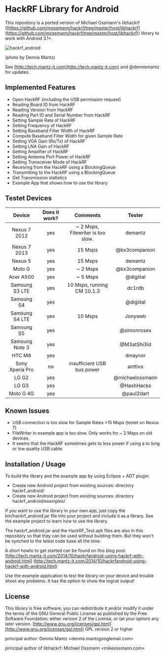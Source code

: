 HackRF Library for Android
==========================

This repository is a ported version of Michael Ossmann's libhackrf
([https://github.com/mossmann/hackrf/tree/master/host/libhackrf]
(https://github.com/mossmann/hackrf/tree/master/host/libhackrf))
library to work with Android 3.1+.



![hackrf_android](https://pbs.twimg.com/media/BzHt03EIIAEXTvN.jpg:large)

(photo by Dennis Mantz)

See [http://tech.mantz-it.com](http://tech.mantz-it.com) and @dennismantz for updates.


Implemented Features
--------------------
* Open HackRF (including the USB permission request)
* Reading Board ID from HackRF
* Reading Version from HackRF
* Reading Part ID and Serial Number from HackRF
* Setting Sample Rate of HackRF
* Setting Frequency of HackRF
* Setting Baseband Filter Width of HackRF
* Compute Baseband Filter Width for given Sample Rate
* Setting VGA Gain (Rx/Tx) of HackRF
* Setting LNA Gain of HackRF
* Setting Amplifier of HackRF
* Setting Antenna Port Power of HackRF
* Setting Transceiver Mode of HackRF
* Receiving from the HackRF using a BlockingQueue
* Transmitting to the HackRF using a BlockingQueue
* Get Transmission statistics
* Example App that shows how to use the library


Testet Devices
--------------

|    Device       | Does it work? | Comments                                  |     Tester      |
|:---------------:|:-------------:|:-----------------------------------------:|:---------------:|
| Nexus 7 2012    |      yes      | ~ 2 Msps, Filewriter is too slow.         | demantz         |
| Nexus 7 2013    |      yes      | 15 Msps                                   | @kx3companion   |
| Nexus 5         |      yes      | 15 Msps                                   | demantz         |
| Moto G          |      yes      | ~ 2 Msps                                  | @kx3companion   |
| Acer A500       |      yes      | ~ 5 Msps                                  | @digiital       |
| Samsung S3 LTE  |      yes      | 10 Msps, running CM 10.1.3                | dc1rdb          |
| Samsung S4      |      yes      |                                           | @digiital       |
| Samsung S4 LTE  |      yes      | 10 Msps                                   | Jonyweb         |
| Samsung S5      |      yes      |                                           | @simonroses     |
| Samsung Note 3  |      yes      |                                           | @M3atShi3ld     |
| HTC M8          |      yes      |                                           | dmaynor         |
| Sony Xperia Pro |      no       | insufficient USB bus power                | anttivs         |
| LG G2           |      yes      |                                           | @michaelossmann |
| LG G3           |      yes      |                                           | @HashHacks      |
| Moto G 4G       |      yes      |                                           | @paul2dart      |


Known Issues
------------
* USB connection is too slow for Sample Rates >15 Msps (testet on Nexus 7)
* FileWriter in example app is too slow. Only works for ~ 2 Msps on old devices.
* It seems that the HackRF sometimes gets to less power if using a to long or low
  quality USB cable.


Installation / Usage
--------------------
To build the library and the example app by using Eclipse + ADT plugin:
* Create new Android project from existing sources: directory hackrf_android/
* Create new Android project from existing sources: directory hackrf_android/examples/

If you want to use the library in your own app, just copy the bin/hackrf_android.jar
file into your project and include it as a library. See the example project to
learn how to use the library.

The hackrf_android.jar and the HackRF_Test.apk files are also in this repository
so that they can be used without building them. But they won't be synched to the
latest code base all the time.

A short howto to get started can be found on this blog post:
[http://tech.mantz-it.com/2014/10/hackrfandroid-using-hackrf-with-android.html]
(http://tech.mantz-it.com/2014/10/hackrfandroid-using-hackrf-with-android.html)

Use the example application to test the library on your device and trouble shoot
any problems. It has the option to show the logcat output!

License
-------
This library is free software; you can redistribute it and/or
modify it under the terms of the GNU General Public
License as published by the Free Software Foundation; either
version 2 of the License, or (at your option) any later version.
[http://www.gnu.org/licenses/gpl.html](http://www.gnu.org/licenses/gpl.html) GPL version 2 or higher

principal author: Dennis Mantz <dennis.mantzgooglemail.com>

principal author of libhackrf: Michael Ossmann <mikeossmann.com>
